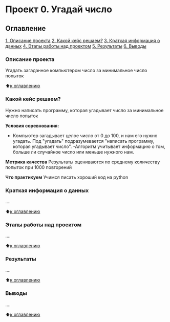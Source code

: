 # Проект 0. Угадай число

## Оглавление
[1. Описание проекта](https://)
[2. Какой кейс решаем?](___)
[3. Краткая информация о данных](___)
[4. Этапы работы над проектом](___)
[5. Результаты](___)
[6. Выводы](___)

### Описание проекта
Угадать загаданное компьютером число за минимальное число попыток

:arrow_up:[к оглавлению](___)


### Какой кейс решаем?
Нужно написать программу, которая угадывает число за минимальное число попыток

**Условия соревнования:**
- Компьютер загадывает целое число от 0 до 100, и нам его нужно угадать. Под "угадать" подразумевается "написать программу, которая угадывает число".
-Алгоритм учитывает информацию о том, больше ли случайное число или меньше нужного нам.

**Метрика качества**
Результаты оцениваются по среднему количеству попыток при 1000 повторений

**Что практикуем**
Учимся писать хороший код на python


### Краткая информация о данных
....

:arrow_up:[к оглавлению](___)


### Этапы работы над проектом
....

:arrow_up:[к оглавлению](___)


### Результаты
....

:arrow_up:[к оглавлению](___)


### Выводы
....

:arrow_up:[к оглавлению](___)

